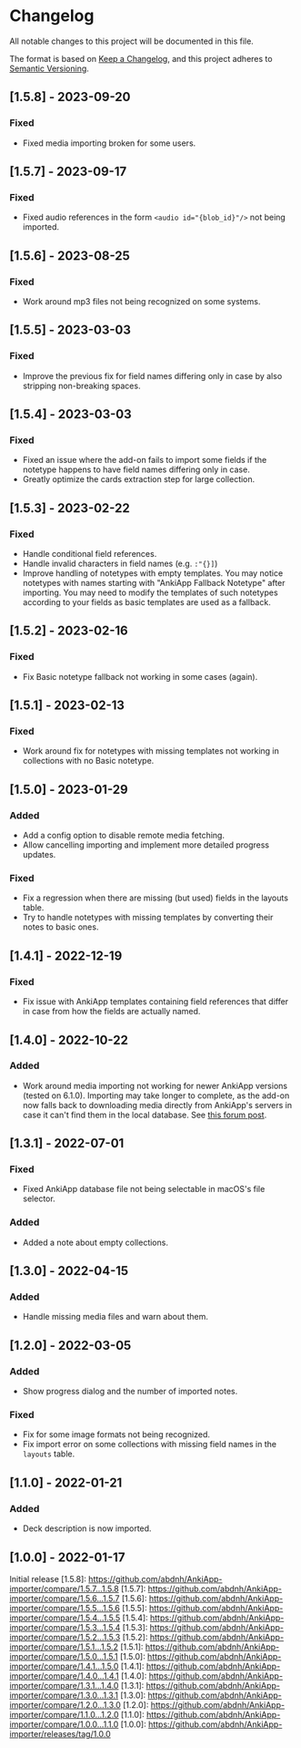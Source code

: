# Changelog

All notable changes to this project will be documented in this file.

The format is based on [Keep a Changelog](https://keepachangelog.com/en/1.0.0/),
and this project adheres to [Semantic Versioning](https://semver.org/spec/v2.0.0.html).

## [1.5.8] - 2023-09-20

### Fixed

-   Fixed media importing broken for some users.

## [1.5.7] - 2023-09-17

### Fixed

-   Fixed audio references in the form `<audio id="{blob_id}"/>` not being imported.

## [1.5.6] - 2023-08-25

### Fixed

-   Work around mp3 files not being recognized on some systems.

## [1.5.5] - 2023-03-03

### Fixed

-   Improve the previous fix for field names differing only in case by also stripping non-breaking spaces.

## [1.5.4] - 2023-03-03

### Fixed

-   Fixed an issue where the add-on fails to import some fields if the notetype happens to have field names differing only in case.
-   Greatly optimize the cards extraction step for large collection.

## [1.5.3] - 2023-02-22

### Fixed

-   Handle conditional field references.
-   Handle invalid characters in field names (e.g. `:"{}]`)
-   Improve handling of notetypes with empty templates. You may notice notetypes with names starting with "AnkiApp Fallback Notetype" after importing. You may need to modify the templates of such notetypes according to your fields as basic templates are used as a fallback.

## [1.5.2] - 2023-02-16

### Fixed

-   Fix Basic notetype fallback not working in some cases (again).

## [1.5.1] - 2023-02-13

### Fixed

-   Work around fix for notetypes with missing templates not working in collections with no Basic notetype.

## [1.5.0] - 2023-01-29

### Added

-   Add a config option to disable remote media fetching.
-   Allow cancelling importing and implement more detailed progress updates.

### Fixed

-   Fix a regression when there are missing (but used) fields in the layouts table.
-   Try to handle notetypes with missing templates by converting their notes to basic ones.

## [1.4.1] - 2022-12-19

### Fixed

-   Fix issue with AnkiApp templates containing field references that differ in case from how the fields are actually named.

## [1.4.0] - 2022-10-22

### Added

-   Work around media importing not working for newer AnkiApp versions (tested on 6.1.0).
    Importing may take longer to complete, as the add-on now falls back to downloading media directly from AnkiApp's servers in case it can't find them in the local database. See [this forum post](https://forums.ankiweb.net/t/ankiapp-importer/16734/39).

## [1.3.1] - 2022-07-01

### Fixed

-   Fixed AnkiApp database file not being selectable in macOS's file selector.

### Added

-   Added a note about empty collections.

## [1.3.0] - 2022-04-15

### Added

-   Handle missing media files and warn about them.

## [1.2.0] - 2022-03-05

### Added

-   Show progress dialog and the number of imported notes.

### Fixed

-   Fix for some image formats not being recognized.
-   Fix import error on some collections with missing field names in the `layouts` table.

## [1.1.0] - 2022-01-21

### Added

-   Deck description is now imported.

## [1.0.0] - 2022-01-17

Initial release
[1.5.8]: https://github.com/abdnh/AnkiApp-importer/compare/1.5.7...1.5.8
[1.5.7]: https://github.com/abdnh/AnkiApp-importer/compare/1.5.6...1.5.7
[1.5.6]: https://github.com/abdnh/AnkiApp-importer/compare/1.5.5...1.5.6
[1.5.5]: https://github.com/abdnh/AnkiApp-importer/compare/1.5.4...1.5.5
[1.5.4]: https://github.com/abdnh/AnkiApp-importer/compare/1.5.3...1.5.4
[1.5.3]: https://github.com/abdnh/AnkiApp-importer/compare/1.5.2...1.5.3
[1.5.2]: https://github.com/abdnh/AnkiApp-importer/compare/1.5.1...1.5.2
[1.5.1]: https://github.com/abdnh/AnkiApp-importer/compare/1.5.0...1.5.1
[1.5.0]: https://github.com/abdnh/AnkiApp-importer/compare/1.4.1...1.5.0
[1.4.1]: https://github.com/abdnh/AnkiApp-importer/compare/1.4.0...1.4.1
[1.4.0]: https://github.com/abdnh/AnkiApp-importer/compare/1.3.1...1.4.0
[1.3.1]: https://github.com/abdnh/AnkiApp-importer/compare/1.3.0...1.3.1
[1.3.0]: https://github.com/abdnh/AnkiApp-importer/compare/1.2.0...1.3.0
[1.2.0]: https://github.com/abdnh/AnkiApp-importer/compare/1.1.0...1.2.0
[1.1.0]: https://github.com/abdnh/AnkiApp-importer/compare/1.0.0...1.1.0
[1.0.0]: https://github.com/abdnh/AnkiApp-importer/releases/tag/1.0.0
